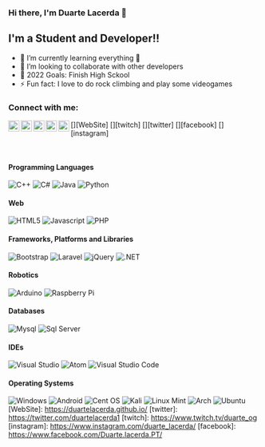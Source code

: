 ### Hi there, I'm Duarte Lacerda 👋

## I'm a Student and Developer!!

- 🌱 I’m currently learning everything 🤣
- 👯 I’m looking to collaborate with other developers
- 🥅 2022 Goals: Finish High Sckool
- ⚡ Fun fact: I love to do rock climbing and play some videogames

### Connect with me:
[<img align="left" alt="codeSTACKr | WebSite" width="22px" src="https://bertonisolutions.com/img/icon-certified.png" />][WebSite]
[<img align="left" alt="codeSTACKr | Twitch" width="22px" src="https://cdn.jsdelivr.net/npm/simple-icons@v3/icons/twitch.svg" />][twitch]
[<img align="left" alt="codeSTACKr | Twitter" width="22px" src="https://cdn.jsdelivr.net/npm/simple-icons@v3/icons/twitter.svg" />][twitter]
[<img align="left" alt="codeSTACKr | LinkedIn" width="22px" src="https://cdn.jsdelivr.net/npm/simple-icons@v3/icons/facebook.svg" />][facebook]
[<img align="left" alt="codeSTACKr | Instagram" width="22px" src="https://cdn.jsdelivr.net/npm/simple-icons@v3/icons/instagram.svg" />][instagram]

<br />

#### Programming Languages
<img alt="C++" src="https://img.shields.io/badge/C%2B%2B-00599C?style=for-the-badge&logo=c%2B%2B&logoColor=white"/> <img alt="C#" src="https://img.shields.io/badge/C%23-239120?style=for-the-badge&logo=c-sharp&logoColor=white"/> <img alt="Java" src="https://img.shields.io/badge/Java-ED8B00?style=for-the-badge&logo=java&logoColor=white"/> <img alt="Python" src="https://img.shields.io/badge/Python-3776AB?style=for-the-badge&logo=python&logoColor=white"/> 

#### Web
<img alt="HTML5" src="https://img.shields.io/badge/HTML5-E34F26?style=for-the-badge&logo=html5&logoColor=white"/> <img alt="Javascript" src="https://img.shields.io/badge/JavaScript-F7DF1E?style=for-the-badge&logo=javascript&logoColor=black"/> <img alt="PHP" src="https://img.shields.io/badge/PHP-777BB4?style=for-the-badge&logo=php&logoColor=white"/>        

#### Frameworks, Platforms and Libraries
<img alt="Bootstrap" src="https://img.shields.io/badge/Bootstrap-563D7C?style=for-the-badge&logo=bootstrap&logoColor=white"/> <img alt="Laravel" src="https://img.shields.io/badge/Laravel-FF2D20?style=for-the-badge&logo=laravel&logoColor=white"/> <img alt="jQuery" src="https://img.shields.io/badge/jQuery-FAA523?style=for-the-badge&logo=jquery&logoColor=white"/> <img alt=".NET" src="https://img.shields.io/badge/.NET-5C2D91?style=for-the-badge&logo=.net&logoColor=white"/>

#### Robotics
<img alt="Arduino" src="https://img.shields.io/badge/Arduino-00979C?style=for-the-badge&logo=arduino&logoColor=white"/> <img alt="Raspberry Pi" src="https://img.shields.io/badge/-RaspberryPi-C51A4A?style=for-the-badge&logo=Raspberry-Pi"/>

#### Databases
<img alt="Mysql" src="https://img.shields.io/badge/MySQL-00758F?style=for-the-badge&logo=mysql&logoColor=white"/> <img alt="Sql Server" src="https://img.shields.io/badge/Microsoft_SQL_Server-CC2927?style=for-the-badge&logo=microsoft-sql-server&logoColor=white"/>

#### IDEs
<img alt="Visual Studio" src="https://img.shields.io/badge/Visual%20Studio-5C2D91.svg?style=for-the-badge&logo=visual-studio&logoColor=white"/> <img alt="Atom" src="https://img.shields.io/badge/Atom-%2366595C.svg?style=for-the-badge&logo=atom&logoColor=white"/> <img alt="Visual Studio Code" src="https://img.shields.io/badge/Visual%20Studio%20Code-0078d7.svg?style=for-the-badge&logo=visual-studio-code&logoColor=white"/>

#### Operating Systems
<img alt="Windows" src="https://img.shields.io/badge/Windows-0078D6?style=for-the-badge&logo=windows&logoColor=white"/> <img alt="Android" src="https://img.shields.io/badge/Android-3DDC84?style=for-the-badge&logo=android&logoColor=white"/> <img alt="Cent OS" src="https://img.shields.io/badge/cent%20os-002260?style=for-the-badge&logo=centos&logoColor=F0F0F0"/> <img alt="Kali" src="https://img.shields.io/badge/Kali-268BEE?style=for-the-badge&logo=kalilinux&logoColor=white"/> <img alt="Linux Mint" src="https://img.shields.io/badge/Linux%20Mint-87CF3E?style=for-the-badge&logo=Linux%20Mint&logoColor=white"/> <img alt="Arch" src="https://img.shields.io/badge/Arch%20Linux-1793D1?logo=arch-linux&logoColor=fff&style=for-the-badge"/> <img alt="Ubuntu" src="https://img.shields.io/badge/Ubuntu-E95420?style=for-the-badge&logo=ubuntu&logoColor=white"/>
[WebSite]: https://duartelacerda.github.io/
[twitter]: https://twitter.com/duartelacerda1
[twitch]: https://www.twitch.tv/duarte_og
[instagram]: https://www.instagram.com/duarte_lacerda/
[facebook]: https://www.facebook.com/Duarte.lacerda.PT/
